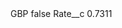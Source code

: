 <?xml version="1.0" encoding="UTF-8"?>
<CustomMetadata xmlns="http://soap.sforce.com/2006/04/metadata" xmlns:xsi="http://www.w3.org/2001/XMLSchema-instance" xmlns:xsd="http://www.w3.org/2001/XMLSchema">
    <label>GBP</label>
    <protected>false</protected>
    <values>
        <field>Rate__c</field>
        <value xsi:type="xsd:double">0.7311</value>
    </values>
</CustomMetadata>
